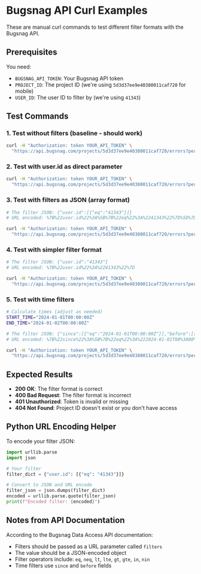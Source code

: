 # Bugsnag API Curl Examples

These are manual curl commands to test different filter formats with the Bugsnag API.

## Prerequisites

You need:
- `BUGSNAG_API_TOKEN`: Your Bugsnag API token
- `PROJECT_ID`: The project ID (we're using `5d3d37ee9e40380011caf720` for mobile)
- `USER_ID`: The user ID to filter by (we're using `41343`)

## Test Commands

### 1. Test without filters (baseline - should work)
```bash
curl -H "Authorization: token YOUR_API_TOKEN" \
  "https://api.bugsnag.com/projects/5d3d37ee9e40380011caf720/errors?per_page=5&sort=last_seen"
```

### 2. Test with user.id as direct parameter
```bash
curl -H "Authorization: token YOUR_API_TOKEN" \
  "https://api.bugsnag.com/projects/5d3d37ee9e40380011caf720/errors?per_page=5&sort=last_seen&user.id=41343"
```

### 3. Test with filters as JSON (array format)
```bash
# The filter JSON: {"user.id":[{"eq":"41343"}]}
# URL encoded: %7B%22user.id%22%3A%5B%7B%22eq%22%3A%2241343%22%7D%5D%7D

curl -H "Authorization: token YOUR_API_TOKEN" \
  "https://api.bugsnag.com/projects/5d3d37ee9e40380011caf720/errors?per_page=5&sort=last_seen&filters=%7B%22user.id%22%3A%5B%7B%22eq%22%3A%2241343%22%7D%5D%7D"
```

### 4. Test with simpler filter format
```bash
# The filter JSON: {"user.id":"41343"}
# URL encoded: %7B%22user.id%22%3A%2241343%22%7D

curl -H "Authorization: token YOUR_API_TOKEN" \
  "https://api.bugsnag.com/projects/5d3d37ee9e40380011caf720/errors?per_page=5&sort=last_seen&filters=%7B%22user.id%22%3A%2241343%22%7D"
```

### 5. Test with time filters
```bash
# Calculate times (adjust as needed)
START_TIME="2024-01-01T00:00:00Z"
END_TIME="2024-01-02T00:00:00Z"

# The filter JSON: {"since":[{"eq":"2024-01-01T00:00:00Z"}],"before":[{"eq":"2024-01-02T00:00:00Z"}]}
# URL encoded: %7B%22since%22%3A%5B%7B%22eq%22%3A%222024-01-01T00%3A00%3A00Z%22%7D%5D%2C%22before%22%3A%5B%7B%22eq%22%3A%222024-01-02T00%3A00%3A00Z%22%7D%5D%7D

curl -H "Authorization: token YOUR_API_TOKEN" \
  "https://api.bugsnag.com/projects/5d3d37ee9e40380011caf720/errors?per_page=5&sort=last_seen&filters=%7B%22since%22%3A%5B%7B%22eq%22%3A%222024-01-01T00%3A00%3A00Z%22%7D%5D%2C%22before%22%3A%5B%7B%22eq%22%3A%222024-01-02T00%3A00%3A00Z%22%7D%5D%7D"
```

## Expected Results

- **200 OK**: The filter format is correct
- **400 Bad Request**: The filter format is incorrect
- **401 Unauthorized**: Token is invalid or missing
- **404 Not Found**: Project ID doesn't exist or you don't have access

## Python URL Encoding Helper

To encode your filter JSON:
```python
import urllib.parse
import json

# Your filter
filter_dict = {"user.id": [{"eq": "41343"}]}

# Convert to JSON and URL encode
filter_json = json.dumps(filter_dict)
encoded = urllib.parse.quote(filter_json)
print(f"Encoded filter: {encoded}")
```

## Notes from API Documentation

According to the Bugsnag Data Access API documentation:
- Filters should be passed as a URL parameter called `filters`
- The value should be a JSON-encoded object
- Filter operators include: `eq`, `neq`, `lt`, `lte`, `gt`, `gte`, `in`, `nin`
- Time filters use `since` and `before` fields
